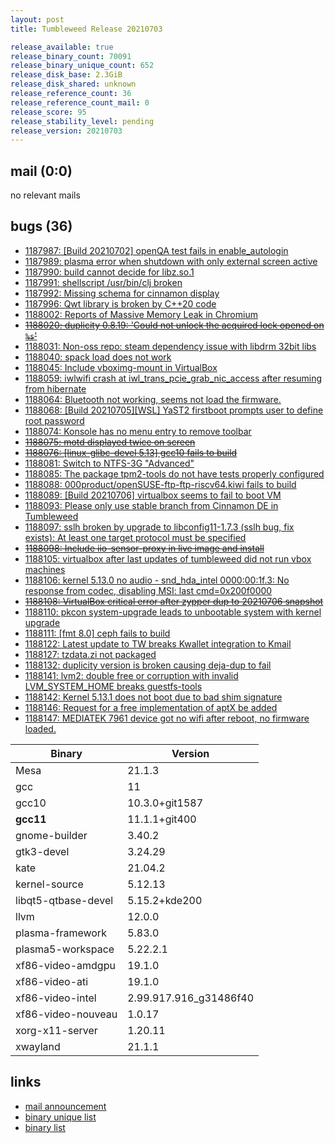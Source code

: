 ```yaml
---
layout: post
title: Tumbleweed Release 20210703

release_available: true
release_binary_count: 70091
release_binary_unique_count: 652
release_disk_base: 2.3GiB
release_disk_shared: unknown
release_reference_count: 36
release_reference_count_mail: 0
release_score: 95
release_stability_level: pending
release_version: 20210703
---
```


## mail (0:0)

no relevant mails

## bugs (36)

<!--more-->

- [1187987: \[Build 20210702\] openQA test fails in enable_autologin](https://bugzilla.opensuse.org/show_bug.cgi?id=1187987)
- [1187989: plasma error when shutdown with only external screen active](https://bugzilla.opensuse.org/show_bug.cgi?id=1187989)
- [1187990: build cannot decide for libz.so.1](https://bugzilla.opensuse.org/show_bug.cgi?id=1187990)
- [1187991: shellscript /usr/bin/clj broken](https://bugzilla.opensuse.org/show_bug.cgi?id=1187991)
- [1187992: Missing schema for cinnamon display](https://bugzilla.opensuse.org/show_bug.cgi?id=1187992)
- [1187996: Qwt library is broken by C++20 code](https://bugzilla.opensuse.org/show_bug.cgi?id=1187996)
- [1188002: Reports of Massive Memory Leak in Chromium](https://bugzilla.opensuse.org/show_bug.cgi?id=1188002)
- ~~[1188020: duplicity 0.8.19: 'Could not unlock the acquired lock opened on `%s`'](https://bugzilla.opensuse.org/show_bug.cgi?id=1188020)~~
- [1188031: Non-oss repo: steam dependency issue with libdrm 32bit libs](https://bugzilla.opensuse.org/show_bug.cgi?id=1188031)
- [1188040: spack load does not work](https://bugzilla.opensuse.org/show_bug.cgi?id=1188040)
- [1188045: Include vboximg-mount in VirtualBox](https://bugzilla.opensuse.org/show_bug.cgi?id=1188045)
- [1188059: iwlwifi crash at iwl_trans_pcie_grab_nic_access after resuming from hibernate](https://bugzilla.opensuse.org/show_bug.cgi?id=1188059)
- [1188064: Bluetooth not working, seems not load the firmware.](https://bugzilla.opensuse.org/show_bug.cgi?id=1188064)
- [1188068: \[Build 20210705\]\[WSL\] YaST2 firstboot prompts user to define root password](https://bugzilla.opensuse.org/show_bug.cgi?id=1188068)
- [1188074: Konsole has no menu entry to remove toolbar](https://bugzilla.opensuse.org/show_bug.cgi?id=1188074)
- ~~[1188075: motd displayed twice on screen](https://bugzilla.opensuse.org/show_bug.cgi?id=1188075)~~
- ~~[1188076: \[linux-glibc-devel 5.13\] gcc10 fails to build](https://bugzilla.opensuse.org/show_bug.cgi?id=1188076)~~
- [1188081: Switch to NTFS-3G "Advanced"](https://bugzilla.opensuse.org/show_bug.cgi?id=1188081)
- [1188085: The package tpm2-tools do not have tests properly configured](https://bugzilla.opensuse.org/show_bug.cgi?id=1188085)
- [1188088: 000product/openSUSE-ftp-ftp-riscv64.kiwi fails to build](https://bugzilla.opensuse.org/show_bug.cgi?id=1188088)
- [1188089: \[Build 20210706\] virtualbox seems to fail to boot VM](https://bugzilla.opensuse.org/show_bug.cgi?id=1188089)
- [1188093: Please only use stable branch from Cinnamon DE in Tumbleweed](https://bugzilla.opensuse.org/show_bug.cgi?id=1188093)
- [1188097: sslh broken by upgrade to libconfig11-1.7.3 (sslh bug, fix exists): At least one target protocol must be specified](https://bugzilla.opensuse.org/show_bug.cgi?id=1188097)
- ~~[1188098: Include iio-sensor-proxy in live image and install](https://bugzilla.opensuse.org/show_bug.cgi?id=1188098)~~
- [1188105: virtualbox after last updates of tumbleweed did not run vbox machines](https://bugzilla.opensuse.org/show_bug.cgi?id=1188105)
- [1188106: kernel 5.13.0 no audio - snd_hda_intel  0000:00:1f.3: No response from codec, disabling MSI: last cmd=0x200f0000](https://bugzilla.opensuse.org/show_bug.cgi?id=1188106)
- ~~[1188108: VirtualBox critical error after zypper dup to 20210706 snapshot](https://bugzilla.opensuse.org/show_bug.cgi?id=1188108)~~
- [1188110: pkcon system-upgrade leads to unbootable system with kernel upgrade](https://bugzilla.opensuse.org/show_bug.cgi?id=1188110)
- [1188111: \[fmt 8.0\] ceph fails to build](https://bugzilla.opensuse.org/show_bug.cgi?id=1188111)
- [1188122: Latest update to TW breaks Kwallet integration to Kmail](https://bugzilla.opensuse.org/show_bug.cgi?id=1188122)
- [1188127: tzdata.zi not packaged](https://bugzilla.opensuse.org/show_bug.cgi?id=1188127)
- [1188132: duplicity version is broken causing deja-dup to fail](https://bugzilla.opensuse.org/show_bug.cgi?id=1188132)
- [1188141: lvm2: double free or corruption with invalid LVM_SYSTEM_HOME breaks guestfs-tools](https://bugzilla.opensuse.org/show_bug.cgi?id=1188141)
- [1188142: Kernel 5.13.1 does not boot due to bad shim signature](https://bugzilla.opensuse.org/show_bug.cgi?id=1188142)
- [1188146: Request for a free implementation of aptX be added](https://bugzilla.opensuse.org/show_bug.cgi?id=1188146)
- [1188147: MEDIATEK 7961 device got no wifi after reboot, no firmware loaded.](https://bugzilla.opensuse.org/show_bug.cgi?id=1188147)

Binary | Version
--- | ---
Mesa | 21.1.3
gcc | 11
gcc10 | 10.3.0+git1587
**gcc11** | 11.1.1+git400
gnome-builder | 3.40.2
gtk3-devel | 3.24.29
kate | 21.04.2
kernel-source | 5.12.13
libqt5-qtbase-devel | 5.15.2+kde200
llvm | 12.0.0
plasma-framework | 5.83.0
plasma5-workspace | 5.22.2.1
xf86-video-amdgpu | 19.1.0
xf86-video-ati | 19.1.0
xf86-video-intel | 2.99.917.916_g31486f40
xf86-video-nouveau | 1.0.17
xorg-x11-server | 1.20.11
xwayland | 21.1.1

## links

- [mail announcement](https://lists.opensuse.org/archives/list/factory@lists.opensuse.org/thread/QLPJGOTMXU456LOE7QN6ROLOG4SI3G3S)
- [binary unique list](http://download.opensuse.org/history/20210703/rpm.unique.list)
- [binary list](http://download.opensuse.org/history/20210703/rpm.list)

